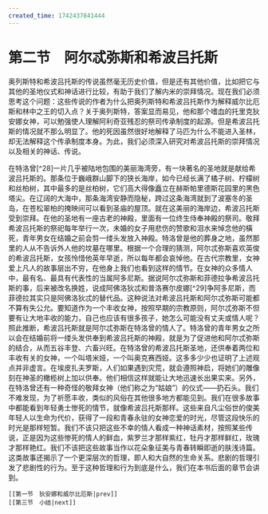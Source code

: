 ```yaml
---
created_time: 1742437841444
---
```

# 第二节　阿尔忒弥斯和希波吕托斯

奥列斯特和希波吕托斯的传说虽然毫无历史价值，但是还有其他价值，比如把它与其他的圣地仪式和神话进行比较，有助于我们了解内米的崇拜情况。现在我们必须思考这个问题：这些传说的作者为什么把奥列斯特和希波吕托斯作为解释威尔比厄斯和林中之王的切入点？关于奥列斯特，答案显而易见，他和那个嗜血的托里克狄安娜女神，可以勉强使人理解阿利奇亚残忍的祭司传承制度的起源。但是希波吕托斯的情况就不那么明显了。他的死因虽然很好地解释了马匹为什么不能进入圣林，却无法解释这个传承制度本身。为此，我们必须深入研究对希波吕托斯的崇拜情况以及相关的神话、传说。

在特洛曾[^28]一片几乎被陆地包围的美丽海湾旁，有一块著名的圣地就是献给希波吕托斯的。那条位于巍峨群山脚下的狭长海岸，如今已经长满了橘子树、柠檬树和丝柏树，其中最多的是丝柏树，它们高大得像矗立在赫斯帕里德斯花园里的黑色塔尖。在辽阔的大海中，那条海湾安静而隐秘，跨过这条海湾就到了波塞冬的圣岛，在苍松翠柏的掩映间可以看到圣庙的屋顶。就在这美丽的海岸边，希波吕托斯受到崇拜。在他的圣地有一座古老的神殿，里面有一位终生侍奉神殿的祭司。敬拜希波吕托斯的祭祀每年举行一次，未婚的女子用悲伤的赞歌和泪水来悼念他的橫死，青年男女在结婚之前会剪一缕头发放入神殿。特洛曾是他的葬身之地，虽然那里的人从不告诉外人他的坟墓在哪里。根据一个合理的猜测，阿尔忒弥斯喜欢英俊的希波吕托斯，女孩怜惜他英年早逝，所以每年都会哀悼他。在古代宗教里，女神爱上凡人的故事层出不穷，在他身上我们也看到这样的情节。在女神的众多情人中，最有名、最具有代表性的当属阿多尼斯。据说阿尔忒弥斯和菲德拉争希波吕托斯的事，后来被改名换姓，说成阿佛洛狄忒和普洛赛尔皮娜[^29]争阿多尼斯，而菲德拉其实只是阿佛洛狄忒的替代品。这种说法对希波吕托斯和阿尔忒弥斯可能都不算有失公允。要知道作为一个丰收女神，按照早期的宗教原则，阿尔忒弥斯不但要有让大地丰收的能力，自己也应该有很多孩子，她怎么可能没有丈夫或情人呢？照此推断，希波吕托斯就是阿尔忒弥斯在特洛曾的情人了。特洛曾的青年男女之所以会在结婚前将一缕头发供奉到希波吕托斯的神殿，就是为了促进他和阿尔忒弥斯的结合，从而五谷丰登、六畜兴旺。在特洛曾的希波吕托斯圣地，还供奉着两位和丰收有关的女神，一个叫塔米娅，一个叫奥克赛西娅。这多多少少也证明了上述观点并非虚言。在埃皮扎夫罗斯，人们如果遇到灾荒，就会遵照神启，将她们的雕像刻在神圣的橄榄树上加以供奉。他们相信这样就能让大地迅速长出果实来。另外，在特洛曾还有一种奇怪的敬拜女神（他们称之为“姑娘”）的仪式——扔石头。我们不难发现，为了祈愿丰收，类似的风俗在其他很多地方都能见到。我们在很多故事中都能看到年轻勇士惨死的情节，就像希波吕托斯那样。这些来自凡尘俗世的俊美年轻人以生命为代价，获得了一段和青春永驻的女神恋爱的时光，尽管这段快乐的时光是那样短暂。我们不该只把这些不幸的情人看成一种神话素材，按照某些传说，正是因为这些惨死的情人的鲜血，紫罗兰才那样紫红，牡丹才那样鲜红，玫瑰才那样艳红。我们不该把这些故事当作以花朵象征美与青春转瞬即逝的肤浅诗篇。这类故事还揭示了一个更深层次的哲理，即人和大自然的生命关系。悲剧的哲理引发了悲剧性的行为。至于这种哲理和行为到底是什么，我们在本书后面的章节会讲到。

```booknav
[[第一节　狄安娜和威尔比厄斯|prev]]
[[第三节　小结|next]]
```